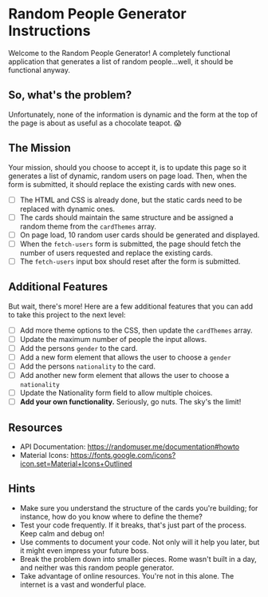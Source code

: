 # Random People Generator Instructions

Welcome to the Random People Generator! A completely functional application that generates a list of random people...well, it should be functional anyway.

## So, what's the problem?

Unfortunately, none of the information is dynamic and the form at the top of the page is about as useful as a chocolate teapot. 😱

## The Mission

Your mission, should you choose to accept it, is to update this page so it generates a list of dynamic, random users on page load. Then, when the form is submitted, it should replace the existing cards with new ones.

- [ ] The HTML and CSS is already done, but the static cards need to be replaced with dynamic ones.
- [ ] The cards should maintain the same structure and be assigned a random theme from the `cardThemes` array.
- [ ] On page load, 10 random user cards should be generated and displayed.
- [ ] When the `fetch-users` form is submitted, the page should fetch the number of users requested and replace the existing cards.
- [ ] The `fetch-users` input box should reset after the form is submitted.

## Additional Features

But wait, there's more! Here are a few additional features that you can add to take this project to the next level:

- [ ] Add more theme options to the CSS, then update the `cardThemes` array.
- [ ] Update the maximum number of people the input allows.
- [ ] Add the persons `gender` to the card.
- [ ] Add a new form element that allows the user to choose a `gender`
- [ ] Add the persons `nationality` to the card.
- [ ] Add another new form element that allows the user to choose a `nationality`
- [ ] Update the Nationality form field to allow multiple choices.
- [ ] **Add your own functionality.** Seriously, go nuts. The sky's the limit!

## Resources

- API Documentation: https://randomuser.me/documentation#howto
- Material Icons: https://fonts.google.com/icons?icon.set=Material+Icons+Outlined

## Hints

- Make sure you understand the structure of the cards you're building; for instance, how do you know where to define the theme?
- Test your code frequently. If it breaks, that's just part of the process. Keep calm and debug on!
- Use comments to document your code. Not only will it help you later, but it might even impress your future boss.
- Break the problem down into smaller pieces. Rome wasn't built in a day, and neither was this random people generator.
- Take advantage of online resources. You're not in this alone. The internet is a vast and wonderful place.
